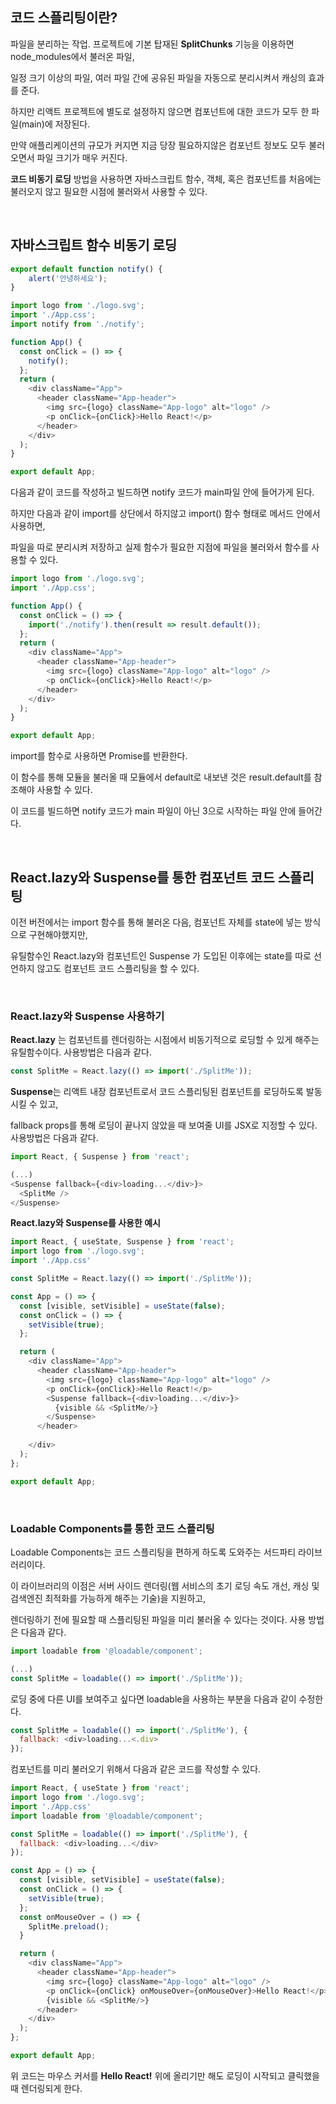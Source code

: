 ## 코드 스플리팅이란?

파일을 분리하는 작업. 프로젝트에 기본 탑재된 **SplitChunks** 기능을 이용하면 node_modules에서 불러온 파일,

일정 크기 이상의 파일, 여러 파일 간에 공유된 파일을 자동으로 분리시켜서 캐싱의 효과를 준다. 

하지만 리액트 프로젝트에 별도로 설정하지 않으면 컴포넌트에 대한 코드가 모두 한 파일(main)에 저장된다.

만약 애플리케이션의 규모가 커지면 지금 당장 필요하지않은 컴포넌트 정보도 모두 불러오면서 파일 크기가 매우 커진다.

**코드 비동기 로딩** 방법을 사용하면 자바스크립트 함수, 객체, 혹은 컴포넌트를 처음에는 불러오지 않고 필요한 시점에 불러와서 사용할 수 있다.

</br>

## 자바스크립트 함수 비동기 로딩

```javascript
export default function notify() {
    alert('안녕하세요');
}
```

```javascript
import logo from './logo.svg';
import './App.css';
import notify from './notify';

function App() {
  const onClick = () => {
    notify();
  };
  return (
    <div className="App">
      <header className="App-header">
        <img src={logo} className="App-logo" alt="logo" />
        <p onClick={onClick}>Hello React!</p>
      </header>
    </div>
  );
}

export default App;
```

다음과 같이 코드를 작성하고 빌드하면 notify 코드가 main파일 안에 들어가게 된다. 

하지만 다음과 같이 import를 상단에서 하지않고 import() 함수 형태로 메서드 안에서 사용하면,

파일을 따로 분리시켜 저장하고 실제 함수가 필요한 지점에 파일을 불러와서 함수를 사용할 수 있다.

```javascript
import logo from './logo.svg';
import './App.css';

function App() {
  const onClick = () => {
    import('./notify').then(result => result.default());
  };
  return (
    <div className="App">
      <header className="App-header">
        <img src={logo} className="App-logo" alt="logo" />
        <p onClick={onClick}>Hello React!</p>
      </header>
    </div>
  );
}

export default App;
```

import를 함수로 사용하면 Promise를 반환한다. 

이 함수를 통해 모듈을 불러올 때 모듈에서 default로 내보낸 것은 result.default를 참조해야 사용할 수 있다.

이 코드를 빌드하면 notify 코드가 main 파일이 아닌 3으로 시작하는 파일 안에 들어간다.

</br>

## React.lazy와 Suspense를 통한 컴포넌트 코드 스플리팅

이전 버전에서는 import 함수를 통해 불러온 다음, 컴포넌트 자체를 state에 넣는 방식으로 구현해야했지만,

유틸함수인 React.lazy와 컴포넌트인 Suspense 가 도입된 이후에는 state를 따로 선언하지 않고도 컴포넌트 코드 스플리팅을 할 수 있다.

</br>

### React.lazy와 Suspense 사용하기

**React.lazy** 는 컴포넌트를 렌더링하는 시점에서 비동기적으로 로딩할 수 있게 해주는 유틸함수이다. 사용방법은 다음과 같다.

```javascript
const SplitMe = React.lazy(() => import('./SplitMe'));
```

**Suspense**는 리액트 내장 컴포넌트로서 코드 스플리팅된 컴포넌트를 로딩하도록 발동시킬 수 있고, 

fallback props를 통해 로딩이 끝나지 않았을 때 보여줄 UI를 JSX로 지정할 수 있다. 사용방법은 다음과 같다.

```javascript
import React, { Suspense } from 'react';

(...)
<Suspense fallback={<div>loading...</div>}>
  <SplitMe />
</Suspense>
```

**React.lazy와 Suspense를 사용한 예시**
```javascript
import React, { useState, Suspense } from 'react';
import logo from './logo.svg';
import './App.css'

const SplitMe = React.lazy(() => import('./SplitMe'));

const App = () => {
  const [visible, setVisible] = useState(false);
  const onClick = () => {
    setVisible(true);
  };

  return (
    <div className="App">
      <header className="App-header">
        <img src={logo} className="App-logo" alt="logo" />
        <p onClick={onClick}>Hello React!</p>
        <Suspense fallback={<div>loading...</div>}>
          {visible && <SplitMe/>}
        </Suspense>
      </header>
      
    </div>
  );
};

export default App;
```

</br>

### Loadable Components를 통한 코드 스플리팅

Loadable Components는 코드 스플리팅을 편하게 하도록 도와주는 서드파티 라이브러리이다.

이 라이브러리의 이점은 서버 사이드 렌더링(웹 서비스의 초기 로딩 속도 개선, 캐싱 및 검색엔진 최적화를 가능하게 해주는 기술)을 지원하고, 

렌더링하기 전에 필요할 때 스플리팅된 파일을 미리 불러올 수 있다는 것이다. 사용 방법은 다음과 같다.

```javascript
import loadable from '@loadable/component';

(...)
const SplitMe = loadable(() => import('./SplitMe'));
```

로딩 중에 다른 UI를 보여주고 싶다면 loadable을 사용하는 부분을 다음과 같이 수정한다.

```javascript
const SplitMe = loadable(() => import('./SplitMe'), {
  fallback: <div>loading...<.div>
});
```

컴포넌트를 미리 불러오기 위해서 다음과 같은 코드를 작성할 수 있다.

```javascript
import React, { useState } from 'react';
import logo from './logo.svg';
import './App.css'
import loadable from '@loadable/component';

const SplitMe = loadable(() => import('./SplitMe'), {
  fallback: <div>loading...</div>
});

const App = () => {
  const [visible, setVisible] = useState(false);
  const onClick = () => {
    setVisible(true);
  };
  const onMouseOver = () => {
    SplitMe.preload();
  }

  return (
    <div className="App">
      <header className="App-header">
        <img src={logo} className="App-logo" alt="logo" />
        <p onClick={onClick} onMouseOver={onMouseOver}>Hello React!</p>
        {visible && <SplitMe/>}
      </header>
    </div>
  );
};

export default App;
```
위 코드는 마우스 커서를 **Hello React!** 위에 올리기만 해도 로딩이 시작되고 클릭했을 때 렌더링되게 한다.



